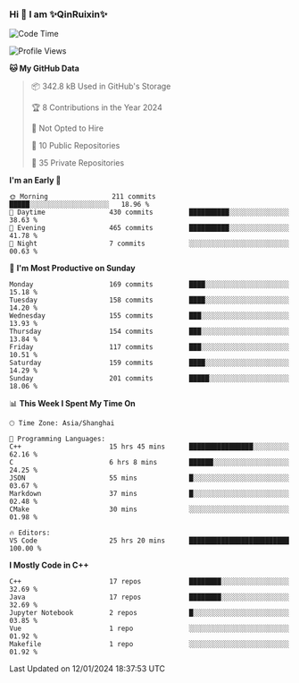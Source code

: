 <!--
**QinRuixin/QinRuixin** is a ✨ _special_ ✨ repository because its `README.md` (this file) appears on your GitHub profile.

Here are some ideas to get you started:

- 🔭 I’m currently working on ...
- 🌱 I’m currently learning ...
- 👯 I’m looking to collaborate on ...
- 🤔 I’m looking for help with ...
- 💬 Ask me about ...
- 📫 How to reach me: ...
- 😄 Pronouns: ...
- ⚡ Fun fact: ...
-->


### Hi 👋 I am ✨QinRuixin✨

<!--START_SECTION:waka-->
![Code Time](http://img.shields.io/badge/Code%20Time-840%20hrs%2035%20mins-blue)

![Profile Views](http://img.shields.io/badge/Profile%20Views-27-blue)

**🐱 My GitHub Data** 

> 📦 342.8 kB Used in GitHub's Storage 
 > 
> 🏆 8 Contributions in the Year 2024
 > 
> 🚫 Not Opted to Hire
 > 
> 📜 10 Public Repositories 
 > 
> 🔑 35 Private Repositories 
 > 
**I'm an Early 🐤** 

```text
🌞 Morning                211 commits         █████░░░░░░░░░░░░░░░░░░░░   18.96 % 
🌆 Daytime                430 commits         ██████████░░░░░░░░░░░░░░░   38.63 % 
🌃 Evening                465 commits         ██████████░░░░░░░░░░░░░░░   41.78 % 
🌙 Night                  7 commits           ░░░░░░░░░░░░░░░░░░░░░░░░░   00.63 % 
```
📅 **I'm Most Productive on Sunday** 

```text
Monday                   169 commits         ████░░░░░░░░░░░░░░░░░░░░░   15.18 % 
Tuesday                  158 commits         ████░░░░░░░░░░░░░░░░░░░░░   14.20 % 
Wednesday                155 commits         ███░░░░░░░░░░░░░░░░░░░░░░   13.93 % 
Thursday                 154 commits         ███░░░░░░░░░░░░░░░░░░░░░░   13.84 % 
Friday                   117 commits         ███░░░░░░░░░░░░░░░░░░░░░░   10.51 % 
Saturday                 159 commits         ████░░░░░░░░░░░░░░░░░░░░░   14.29 % 
Sunday                   201 commits         █████░░░░░░░░░░░░░░░░░░░░   18.06 % 
```


📊 **This Week I Spent My Time On** 

```text
🕑︎ Time Zone: Asia/Shanghai

💬 Programming Languages: 
C++                      15 hrs 45 mins      ████████████████░░░░░░░░░   62.16 % 
C                        6 hrs 8 mins        ██████░░░░░░░░░░░░░░░░░░░   24.25 % 
JSON                     55 mins             █░░░░░░░░░░░░░░░░░░░░░░░░   03.67 % 
Markdown                 37 mins             █░░░░░░░░░░░░░░░░░░░░░░░░   02.48 % 
CMake                    30 mins             ░░░░░░░░░░░░░░░░░░░░░░░░░   01.98 % 

🔥 Editors: 
VS Code                  25 hrs 20 mins      █████████████████████████   100.00 % 
```

**I Mostly Code in C++** 

```text
C++                      17 repos            ████████░░░░░░░░░░░░░░░░░   32.69 % 
Java                     17 repos            ████████░░░░░░░░░░░░░░░░░   32.69 % 
Jupyter Notebook         2 repos             █░░░░░░░░░░░░░░░░░░░░░░░░   03.85 % 
Vue                      1 repo              ░░░░░░░░░░░░░░░░░░░░░░░░░   01.92 % 
Makefile                 1 repo              ░░░░░░░░░░░░░░░░░░░░░░░░░   01.92 % 
```




 Last Updated on 12/01/2024 18:37:53 UTC
<!--END_SECTION:waka-->

